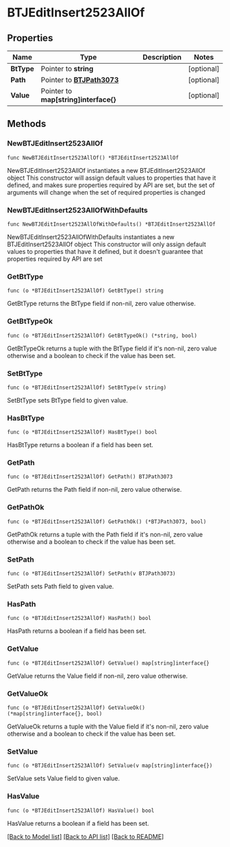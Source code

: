 # BTJEditInsert2523AllOf

## Properties

Name | Type | Description | Notes
------------ | ------------- | ------------- | -------------
**BtType** | Pointer to **string** |  | [optional] 
**Path** | Pointer to [**BTJPath3073**](BTJPath3073.md) |  | [optional] 
**Value** | Pointer to **map[string]interface{}** |  | [optional] 

## Methods

### NewBTJEditInsert2523AllOf

`func NewBTJEditInsert2523AllOf() *BTJEditInsert2523AllOf`

NewBTJEditInsert2523AllOf instantiates a new BTJEditInsert2523AllOf object
This constructor will assign default values to properties that have it defined,
and makes sure properties required by API are set, but the set of arguments
will change when the set of required properties is changed

### NewBTJEditInsert2523AllOfWithDefaults

`func NewBTJEditInsert2523AllOfWithDefaults() *BTJEditInsert2523AllOf`

NewBTJEditInsert2523AllOfWithDefaults instantiates a new BTJEditInsert2523AllOf object
This constructor will only assign default values to properties that have it defined,
but it doesn't guarantee that properties required by API are set

### GetBtType

`func (o *BTJEditInsert2523AllOf) GetBtType() string`

GetBtType returns the BtType field if non-nil, zero value otherwise.

### GetBtTypeOk

`func (o *BTJEditInsert2523AllOf) GetBtTypeOk() (*string, bool)`

GetBtTypeOk returns a tuple with the BtType field if it's non-nil, zero value otherwise
and a boolean to check if the value has been set.

### SetBtType

`func (o *BTJEditInsert2523AllOf) SetBtType(v string)`

SetBtType sets BtType field to given value.

### HasBtType

`func (o *BTJEditInsert2523AllOf) HasBtType() bool`

HasBtType returns a boolean if a field has been set.

### GetPath

`func (o *BTJEditInsert2523AllOf) GetPath() BTJPath3073`

GetPath returns the Path field if non-nil, zero value otherwise.

### GetPathOk

`func (o *BTJEditInsert2523AllOf) GetPathOk() (*BTJPath3073, bool)`

GetPathOk returns a tuple with the Path field if it's non-nil, zero value otherwise
and a boolean to check if the value has been set.

### SetPath

`func (o *BTJEditInsert2523AllOf) SetPath(v BTJPath3073)`

SetPath sets Path field to given value.

### HasPath

`func (o *BTJEditInsert2523AllOf) HasPath() bool`

HasPath returns a boolean if a field has been set.

### GetValue

`func (o *BTJEditInsert2523AllOf) GetValue() map[string]interface{}`

GetValue returns the Value field if non-nil, zero value otherwise.

### GetValueOk

`func (o *BTJEditInsert2523AllOf) GetValueOk() (*map[string]interface{}, bool)`

GetValueOk returns a tuple with the Value field if it's non-nil, zero value otherwise
and a boolean to check if the value has been set.

### SetValue

`func (o *BTJEditInsert2523AllOf) SetValue(v map[string]interface{})`

SetValue sets Value field to given value.

### HasValue

`func (o *BTJEditInsert2523AllOf) HasValue() bool`

HasValue returns a boolean if a field has been set.


[[Back to Model list]](../README.md#documentation-for-models) [[Back to API list]](../README.md#documentation-for-api-endpoints) [[Back to README]](../README.md)


